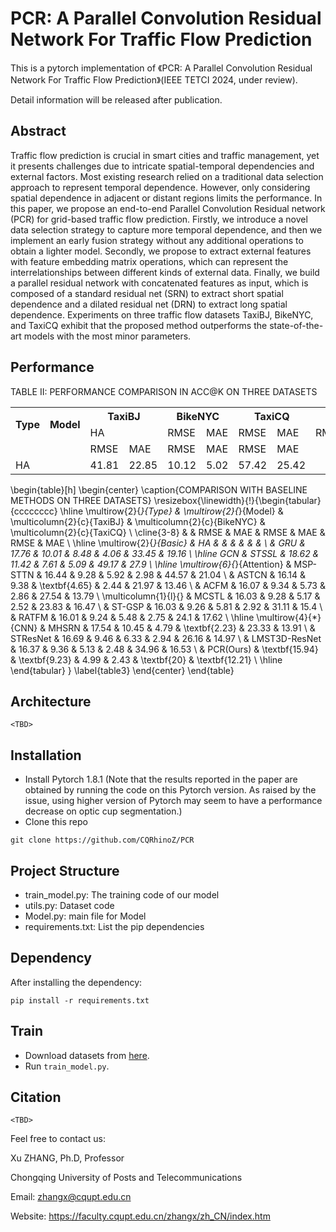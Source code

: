 # PCR: A Parallel Convolution Residual Network For Traffic Flow Prediction

This is a pytorch implementation of 《PCR: A Parallel Convolution Residual Network For Traffic Flow Prediction》(IEEE TETCI 2024, under review). 

Detail information will be released after publication.


## Abstract

Traffic flow prediction is crucial in smart cities and traffic management, yet it presents challenges due to intricate spatial-temporal dependencies and external factors. Most existing research relied on a traditional data selection approach to represent temporal dependence. However, only considering spatial dependence in adjacent or distant regions limits the performance. In this paper, we propose an end-to-end Parallel Convolution Residual network (PCR) for grid-based traffic flow prediction. Firstly, we introduce a novel data selection strategy to capture more temporal dependence, and then we implement an early fusion strategy without any additional operations to obtain a lighter model. Secondly, we propose to extract external features with feature embedding matrix operations, which can represent the interrelationships between different kinds of external data. Finally, we build a parallel residual network with concatenated features as input, which is composed of a standard residual net (SRN) to extract short spatial dependence and a dilated residual net (DRN) to extract long spatial dependence. Experiments on three traffic flow datasets TaxiBJ, BikeNYC, and TaxiCQ exhibit that the proposed method outperforms the state-of-the-art models with the most minor parameters.

## Performance
TABLE II: PERFORMANCE COMPARISON IN ACC@K ON THREE DATASETS
<table style="width:100%;">
  <tr>
    <th rowspan="2">Type</th>
    <th rowspan="2">Model</th>
    <th colspan="2">TaxiBJ</th>
    <th colspan="2">BikeNYC</th>
    <th colspan="2">TaxiCQ</th>
  </tr>
  <tr>
    <td>HA</td>
    <td></td>
    <td>RMSE</td>
    <td>MAE</td>
    <td>RMSE</td>
    <td>MAE</td>
    <td>RMSE</td>
    <td>MAE</td>
  </tr>
  <tr>
    <td></td>
    <td></td>
    <td>RMSE</td>
    <td>MAE</td>
    <td>RMSE</td>
    <td>MAE</td>
    <td>RMSE</td>
    <td>MAE</td>
  </tr>
  <tr>
    <td>HA</td>
    <td></td>
    <td>41.81</td>
    <td>22.85</td>
    <td>10.12</td>
    <td>5.02</td>
    <td>57.42</td>
    <td>25.42</td>
  </tr>
</table>

\begin{table}[h]
\begin{center}
\caption{COMPARISON WITH BASELINE METHODS ON THREE DATASETS}
\resizebox{\linewidth}{!}{\begin{tabular}{cccccccc}
\hline
\multirow{2}{*}{Type}  & \multirow{2}{*}{Model} & \multicolumn{2}{c}{TaxiBJ}                       & \multicolumn{2}{c}{BikeNYC}                     & \multicolumn{2}{c}{TaxiCQ}                     \\ \cline{3-8} 
                       &                        & RMSE                    & MAE                    & RMSE                   & MAE                    & RMSE                 & MAE                     \\ \hline
\multirow{2}{*}{Basic} & HA                     &                    &                   &                   &                   &                &                    \\
                       & GRU                    & 17.76                   & 10.01                  & 8.48                   & 4.06                   & 33.45                & 19.16                   \\ \hline
GCN                    & STSSL                  & 18.62                   & 11.42                  & 7.61                   & 5.09                   & 49.17                & 27.9                    \\ \hline
\multirow{6}{*}{Attention}              & MSP-STTN               & 16.44                   & 9.28                   & 5.92                   & 2.98                   & 44.57                & 21.04                   \\
                       & ASTCN                  & 16.14                   & 9.38                   & \textbf{4.65} & 2.44                   & 21.97                & 13.46                   \\
                       & ACFM                   & 16.07                   & 9.34                   & 5.73                   & 2.86                   & 27.54                & 13.79                   \\
\multicolumn{1}{l}{}   & MCSTL                  & 16.03                   & 9.28                   & 5.17                   & 2.52                   & 23.83                & 16.47                   \\
                       & ST-GSP                 & 16.03                   & 9.26                   & 5.81                   & 2.92                   & 31.11                & 15.4                    \\
                       & RATFM                  & 16.01                   & 9.24                   & 5.48                   & 2.75                   & 24.1                 & 17.62                   \\ \hline
\multirow{4}{*}{CNN}   & MHSRN                  & 17.54                   & 10.45                  & 4.79                   & \textbf{2.23} & 23.33                & 13.91                   \\
                       & STResNet               & 16.69                   & 9.46                   & 6.33                   & 2.94                   & 26.16                & 14.97                   \\
                       & LMST3D-ResNet          & 16.37                   & 9.36                   & 5.13                   & 2.48                   & 34.96                & 16.53                   \\
                       & PCR(Ours)                    & \textbf{15.94} & \textbf{9.23} & 4.99                   & 2.43                   & \textbf{20} & \textbf{12.21} \\ \hline
\end{tabular}
}
\label{table3}
\end{center}
\end{table}

## Architecture

```
<TBD>
```

## Installation

- Install Pytorch 1.8.1 (Note that the results reported in the paper are obtained by running the code on this Pytorch version. As raised by the issue, using higher version of Pytorch may seem to have a performance decrease on optic cup segmentation.)
- Clone this repo

```
git clone https://github.com/CQRhinoZ/PCR
```

## Project Structure

- train_model.py: The training code of our model
- utils.py: Dataset code
- Model.py: main file for Model
- requirements.txt: List the pip dependencies

## Dependency

After installing the dependency:

    pip install -r requirements.txt

## Train

- Download datasets from [here](https://github.com/CQRhinoZ/TaxiCQ).
- Run `train_model.py`.


## Citation

```
<TBD>
```

Feel free to contact us:

Xu ZHANG, Ph.D, Professor

Chongqing University of Posts and Telecommunications

Email: zhangx@cqupt.edu.cn

Website: https://faculty.cqupt.edu.cn/zhangx/zh_CN/index.htm
